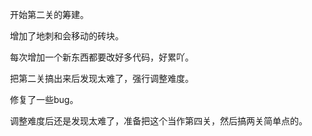 &emsp;&emsp;开始第二关的筹建。

&emsp;&emsp;增加了地刺和会移动的砖块。

&emsp;&emsp;每次增加一个新东西都要改好多代码，好累吖。

&emsp;&emsp;把第二关搞出来后发现太难了，强行调整难度。

&emsp;&emsp;修复了一些bug。

&emsp;&emsp;调整难度后还是发现太难了，准备把这个当作第四关，然后搞两关简单点的。



